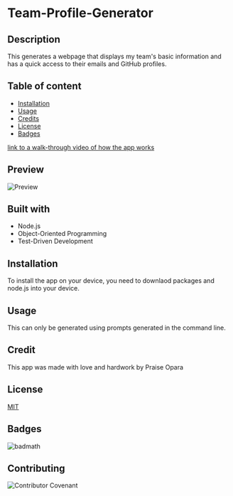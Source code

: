 # Team-Profile-Generator

## Description

This generates a webpage that displays my team's basic information and has a quick access to their emails and GitHub profiles.

## Table of content 

* [Installation](#installation)
* [Usage](#usage)
* [Credits](#credits)
* [License](#license)
* [Badges](#Badges)

[link to a walk-through video of how the app works]()

## Preview
![Preview](assets/images/readmepic.png)

## Built with 

* Node.js
* Object-Oriented Programming
* Test-Driven Development

## Installation
To install the app on your device, you need to downlaod packages and node.js into your device.

## Usage
This can only be generated using prompts generated in the command line.


## Credit
This app was made with love and hardwork by Praise Opara

## License

[MIT](https://opensource.org/licenses/MIT)

## Badges

![badmath](https://img.shields.io/github/languages/top/nielsenjared/badmath)

## Contributing

![Contributor Covenant](https://img.shields.io/badge/Contributor%20Covenant-2.0-4baaaa.svg)